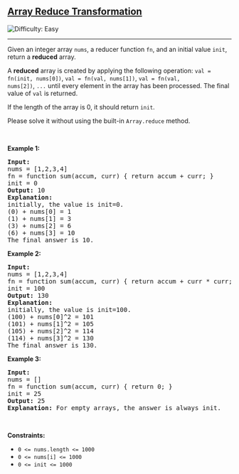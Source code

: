 <h2><a href="https://leetcode.com/problems/array-reduce-transformation">Array Reduce Transformation</a></h2> <img src='https://img.shields.io/badge/Difficulty-Easy-brightgreen' alt='Difficulty: Easy' /><hr><p>Given an integer array&nbsp;<code>nums</code>, a reducer function&nbsp;<code>fn</code>, and an initial value&nbsp;<code>init</code>, return a&nbsp;<strong>reduced</strong>&nbsp;array.</p>

<p>A&nbsp;<strong>reduced</strong>&nbsp;array is created by applying the following operation:&nbsp;<code>val = fn(init, nums[0])</code>, <code>val&nbsp;= fn(val, nums[1])</code>,&nbsp;<code>val&nbsp;= fn(val, nums[2])</code>,&nbsp;<code>...</code>&nbsp;until every element in the array has been processed. The final value of&nbsp;<code>val</code>&nbsp;is returned.</p>

<p>If the length of the array is 0, it should return&nbsp;<code>init</code>.</p>

<p>Please solve it without using the built-in <code>Array.reduce</code> method.</p>

<p>&nbsp;</p>
<p><strong class="example">Example 1:</strong></p>

<pre>
<strong>Input:</strong> 
nums = [1,2,3,4]
fn = function sum(accum, curr) { return accum + curr; }
init = 0
<strong>Output:</strong> 10
<strong>Explanation:</strong>
initially, the value is init=0.
(0) + nums[0] = 1
(1) + nums[1] = 3
(3) + nums[2] = 6
(6) + nums[3] = 10
The final answer is 10.
</pre>

<p><strong class="example">Example 2:</strong></p>

<pre>
<strong>Input:</strong> 
nums = [1,2,3,4]
fn = function sum(accum, curr) { return accum + curr * curr; }
init = 100
<strong>Output:</strong> 130
<strong>Explanation:</strong>
initially, the value is init=100.
(100) + nums[0]^2 = 101
(101) + nums[1]^2 = 105
(105) + nums[2]^2 = 114
(114) + nums[3]^2 = 130
The final answer is 130.
</pre>

<p><strong class="example">Example 3:</strong></p>

<pre>
<strong>Input:</strong> 
nums = []
fn = function sum(accum, curr) { return 0; }
init = 25
<strong>Output:</strong> 25
<strong>Explanation:</strong> For empty arrays, the answer is always init.
</pre>

<p>&nbsp;</p>
<p><strong>Constraints:</strong></p>

<ul>
	<li><code>0 &lt;= nums.length &lt;= 1000</code></li>
	<li><code>0 &lt;= nums[i] &lt;= 1000</code></li>
	<li><code>0 &lt;= init &lt;= 1000</code></li>
</ul>
